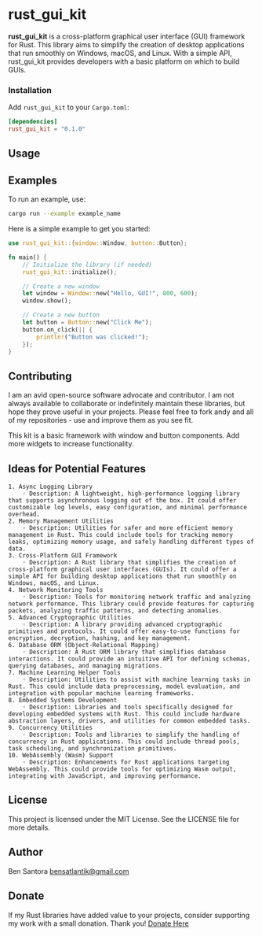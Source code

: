 # rust_gui_kit

**rust_gui_kit** is a cross-platform graphical user interface (GUI) framework for Rust. This library aims to simplify the creation of desktop applications that run smoothly on Windows, macOS, and Linux. With a simple API, rust_gui_kit provides developers with a basic platform on which to build GUIs.

### Installation

Add `rust_gui_kit` to your `Cargo.toml`:

```toml
[dependencies]
rust_gui_kit = "0.1.0"
```
## Usage

## Examples
To run an example, use:
``` bash
cargo run --example example_name
```
Here is a simple example to get you started:
```rust
use rust_gui_kit::{window::Window, button::Button};

fn main() {
    // Initialize the library (if needed)
    rust_gui_kit::initialize();

    // Create a new window
    let window = Window::new("Hello, GUI!", 800, 600);
    window.show();

    // Create a new button
    let button = Button::new("Click Me");
    button.on_click(|| {
        println!("Button was clicked!");
    });
}
```
## Contributing
I am an avid open-source software advocate and contributor. I am not always available to collaborate or indefinitely maintain these libraries, but hope they prove useful in your projects. Please feel free to fork andy and all of my repositories - use and improve them as you see fit. 

This kit is a basic framework with window and button components. Add more widgets to increase functionality.

## Ideas for Potential Features
    1. Async Logging Library
        ◦ Description: A lightweight, high-performance logging library that supports asynchronous logging out of the box. It could offer customizable log levels, easy configuration, and minimal performance overhead.
    2. Memory Management Utilities
        ◦ Description: Utilities for safer and more efficient memory management in Rust. This could include tools for tracking memory leaks, optimizing memory usage, and safely handling different types of data.
    3. Cross-Platform GUI Framework
        ◦ Description: A Rust library that simplifies the creation of cross-platform graphical user interfaces (GUIs). It could offer a simple API for building desktop applications that run smoothly on Windows, macOS, and Linux.
    4. Network Monitoring Tools
        ◦ Description: Tools for monitoring network traffic and analyzing network performance. This library could provide features for capturing packets, analyzing traffic patterns, and detecting anomalies.
    5. Advanced Cryptographic Utilities
        ◦ Description: A library providing advanced cryptographic primitives and protocols. It could offer easy-to-use functions for encryption, decryption, hashing, and key management.
    6. Database ORM (Object-Relational Mapping)
        ◦ Description: A Rust ORM library that simplifies database interactions. It could provide an intuitive API for defining schemas, querying databases, and managing migrations.
    7. Machine Learning Helper Tools
        ◦ Description: Utilities to assist with machine learning tasks in Rust. This could include data preprocessing, model evaluation, and integration with popular machine learning frameworks.
    8. Embedded Systems Development
        ◦ Description: Libraries and tools specifically designed for developing embedded systems with Rust. This could include hardware abstraction layers, drivers, and utilities for common embedded tasks.
    9. Concurrency Utilities
        ◦ Description: Tools and libraries to simplify the handling of concurrency in Rust applications. This could include thread pools, task scheduling, and synchronization primitives.
    10. WebAssembly (Wasm) Support
        ◦ Description: Enhancements for Rust applications targeting WebAssembly. This could provide tools for optimizing Wasm output, integrating with JavaScript, and improving performance.

## License
This project is licensed under the MIT License. See the LICENSE file for more details.

## Author
Ben Santora <bensatlantik@gmail.com>

## Donate
If my Rust libraries have added value to your projects, consider supporting my work with a small donation. Thank you! [Donate Here](https://bensatlantik.github.io/donate.html)